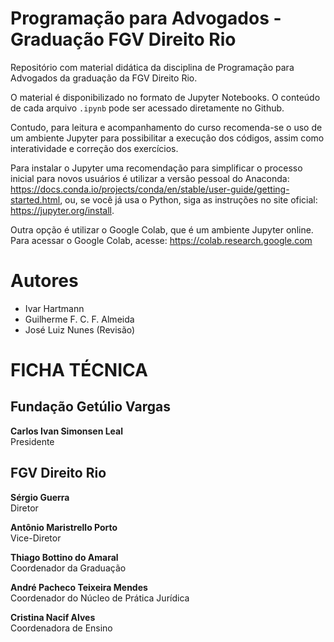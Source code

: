 # Programação para Advogados - Graduação FGV Direito Rio

Repositório com material didática da disciplina de Programação para Advogados da graduação da FGV Direito Rio.

O material é disponibilizado no formato de Jupyter Notebooks. O conteúdo de cada arquivo `.ipynb` pode ser acessado diretamente no Github.

Contudo, para leitura e acompanhamento do curso recomenda-se o uso de um ambiente Jupyter para possibilitar a execução dos códigos, assim como interatividade e correção dos exercícios. 

Para instalar o Jupyter uma recomendação para simplificar o processo inicial para novos usuários é utilizar a versão pessoal do Anaconda: https://docs.conda.io/projects/conda/en/stable/user-guide/getting-started.html, ou, se você já usa o Python, siga as instruções no site oficial: https://jupyter.org/install.

Outra opção é utilizar o Google Colab, que é um ambiente Jupyter online. Para acessar o Google Colab, acesse: https://colab.research.google.com

# Autores

- Ivar Hartmann
- Guilherme F. C. F. Almeida
- José Luiz Nunes (Revisão)


# FICHA TÉCNICA

## Fundação Getúlio Vargas
**Carlos Ivan Simonsen Leal**  
Presidente

## FGV Direito Rio
**Sérgio Guerra**  
Diretor

**Antônio Maristrello Porto**  
Vice-Diretor

**Thiago Bottino do Amaral**  
Coordenador da Graduação

**André Pacheco Teixeira Mendes**  
Coordenador do Núcleo de Prática Jurídica

**Cristina Nacif Alves**  
Coordenadora de Ensino
